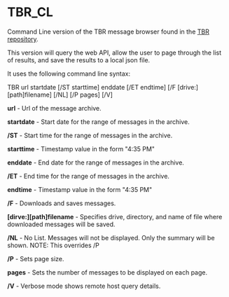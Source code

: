# TBR_CL
Command Line version of the TBR message browser found in the [TBR repository](https://github.com/rrkreitler/TBR).

This version will query the web API, allow the user to page through the list of results, and save the results to a local json file. 

It uses the following command line syntax:

TBR url startdate [/ST starttime] enddate [/ET endtime] [/F [drive:][path]filename] [/NL] [/P pages] [/V]

**url** - Url of the message archive.

**startdate** - Start date for the range of messages in the archive.

**/ST** - Start time for the range of messages in the archive.

**starttime** - Timestamp value in the form "4:35 PM"

**enddate** - End date for the range of messages in the archive.

**/ET** - End time for the range of messages in the archive.

**endtime** - Timestamp value in the form "4:35 PM"

**/F** - Downloads and saves messages.

**[dirve:][path]filename**
            - Specifies drive, directory, and name of file where downloaded messages will be saved.
            
**/NL** - No List. Messages will not be displayed. Only the summary will be shown. NOTE: This overrides /P

**/P** - Sets page size.

**pages** - Sets the number of messages to be displayed on each page.

**/V** - Verbose mode shows remote host query details.
